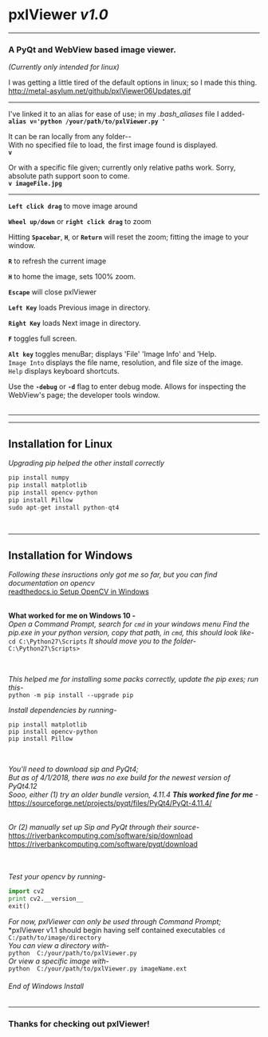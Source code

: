 # **pxlViewer**  *v1.0*
-----------------------------------
### **A PyQt and WebView based image viewer.**<br/>

*(Currently only intended for linux)*<br/>

I was getting a little tired of the default options in linux; so I made this thing.<br/>
http://metal-asylum.net/github/pxlViewer06Updates.gif

______________________________

I've linked it to an alias for ease of use; in my *.bash_aliases* file I added-<br/>
**`alias v='python /your/path/to/pxlViewer.py '`**

It can be ran locally from any folder--<br/>
With no specified file to load, the first image found is displayed.<br/>
**`v`**

Or with a specific file given; currently only relative paths work. Sorry, absolute path support soon to come.<br/>
**`v imageFile.jpg`**
______________________________

**`Left click drag`** to move image around

**`Wheel up/down`** or **`right click drag`** to zoom

Hitting **`Spacebar`**, **`H`**, or **`Return`** will reset the zoom; fitting the image to your window.

**`R`** to refresh the current image

**`H`** to home the image, sets 100% zoom.

**`Escape`** will close pxlViewer

**`Left Key`** loads Previous image in directory.

**`Right Key`** loads Next image in directory.

**`F`** toggles full screen.

**`Alt key`** toggles menuBar; displays 'File' 'Image Info' and 'Help.<br/>
`Image Into` displays the file name, resolution, and file size of the image.<br/>
`Help` displays keyboard shortcuts.

Use the **`-debug`** or **`-d`** flag to enter debug mode.  Allows for inspecting the WebView's page; the developer tools window.
<br/>
<br/>

______________________________
______________________________
## Installation for Linux<br/>
*Upgrading pip helped the other install correctly*<br/>
```python -m pip install --upgrade pip
pip install numpy
pip install matplotlib
pip install opencv-python
pip install Pillow
sudo apt-get install python-qt4
```
<br/>

______________________________
## Installation for Windows<br/>
*Following these insructions only got me so far, but you can find documentation on opencv*<br/>
[readthedocs.io Setup OpenCV in Windows](http://opencv-python-tutroals.readthedocs.io/en/latest/py_tutorials/py_setup/py_setup_in_windows/py_setup_in_windows.html)<br/>
<br/>

**What worked for me on Windows 10 -**<br/>
*Open a Command Prompt, search for `cmd` in your windows menu*
*Find the pip.exe in your python version, copy that path, in `cmd`, this should look like-*<br/>
`cd C:\Python27\Scripts`
*It should move you to the folder-*
`C:\Python27\Scripts>`

<br/>

*This helped me for installing some packs correctly, update the pip exes; run this-*<br/>
`python -m pip install --upgrade pip`
<br/>

*Install dependencies by running-*<br/>
```pip install numpy
pip install matplotlib
pip install opencv-python
pip install Pillow
```
<br/>

*You'll need to download sip and PyQt4;*<br/>
*But as of 4/1/2018, there was no exe build for the newest version of PyQt4.12*<br/>
*Sooo, either (1) try an older bundle version, 4.11.4 **This worked fine for me** -*<br/>
https://sourceforge.net/projects/pyqt/files/PyQt4/PyQt-4.11.4/<br/>
<br/>

*Or (2) manually set up Sip and PyQt through their source-*<br/>
https://riverbankcomputing.com/software/sip/download<br/>
https://riverbankcomputing.com/software/pyqt/download<br/>
<br/>
<br/>

*Test your opencv by running-*<br/>
```python
import cv2
print cv2.__version__
exit()
```

*For now, pxlViewer can only be used through Command Prompt;*<br/>
*pxlViewer v1.1 should begin having self contained executables
`cd C:/path/to/image/directory`<br/>
*You can view a directory with-*<br/>
`python  C:/your/path/to/pxlViewer.py`<br/>
*Or view a specific image with-*<br/>
`python  C:/your/path/to/pxlViewer.py imageName.ext`<br/>
###### End of Windows Install<br/>
______________________________

### Thanks for checking out pxlViewer!

